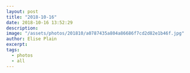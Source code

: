 ```yaml
---
layout: post
title: "2018-10-16"
date: 2018-10-16 13:52:29
description: 
image: "/assets/photos/201810/a0787435a804a86686f7cd2d82e1b46f.jpg"
author: Elise Plain
excerpt: 
tags: 
  - photos
  - all
---
```



<p></p>
